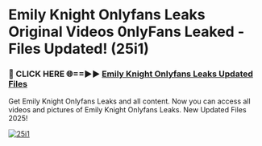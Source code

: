 # Emily Knight Onlyfans Leaks Original Videos 0nlyFans Leaked - Files Updated! (25i1)

<h3>🔴 CLICK HERE 🌐==►► <a href="https://tinyurl.com/2wckxsce" rel="nofollow">Emily Knight Onlyfans Leaks Updated Files</a></h3>

Get Emily Knight Onlyfans Leaks and all content. Now you can access all videos and pictures of Emily Knight Onlyfans Leaks. New Updated Files 2025!

[![25i1](https://i.imgur.com/AFduVYN.gif)](https://tinyurl.com/2wckxsce)
